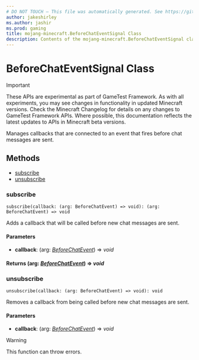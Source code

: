 ```yaml
---
# DO NOT TOUCH — This file was automatically generated. See https://github.com/Mojang/MinecraftScriptingApiDocsGenerator to modify descriptions, examples, etc.
author: jakeshirley
ms.author: jashir
ms.prod: gaming
title: mojang-minecraft.BeforeChatEventSignal Class
description: Contents of the mojang-minecraft.BeforeChatEventSignal class.
---
```

# BeforeChatEventSignal Class
>[!IMPORTANT]
>These APIs are experimental as part of GameTest Framework. As with all experiments, you may see changes in functionality in updated Minecraft versions. Check the Minecraft Changelog for details on any changes to GameTest Framework APIs. Where possible, this documentation reflects the latest updates to APIs in Minecraft beta versions.

Manages callbacks that are connected to an event that fires before chat messages are sent.

## Methods
- [subscribe](#subscribe)
- [unsubscribe](#unsubscribe)
  
### **subscribe**
`
subscribe(callback: (arg: BeforeChatEvent) => void): (arg: BeforeChatEvent) => void
`

Adds a callback that will be called before new chat messages are sent.
#### **Parameters**
- **callback**: (arg: [*BeforeChatEvent*](BeforeChatEvent.md)) => *void*

#### **Returns** (arg: [*BeforeChatEvent*](BeforeChatEvent.md)) => *void*


### **unsubscribe**
`
unsubscribe(callback: (arg: BeforeChatEvent) => void): void
`

Removes a callback from being called before new chat messages are sent.
#### **Parameters**
- **callback**: (arg: [*BeforeChatEvent*](BeforeChatEvent.md)) => *void*


> [!WARNING]
> This function can throw errors.

